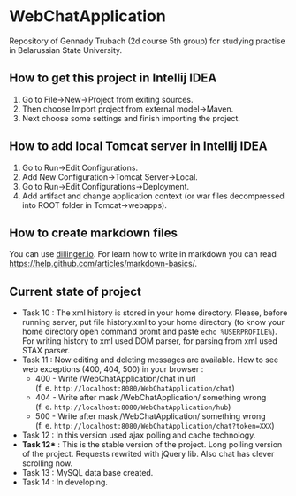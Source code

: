# WebChatApplication

Repository of Gennady Trubach (2d course 5th group) for studying practise in Belarussian State University.

## How to get this project in Intellij IDEA

1. Go to File->New->Project from exiting sources.
2. Then choose Import project from external model->Maven.
3. Next choose some settings and finish importing the project.

## How to add local Tomcat server in Intellij IDEA

1. Go to Run->Edit Configurations.
2. Add New Configuration->Tomcat Server->Local.
3. Go to Run->Edit Configurations->Deployment.
4. Add artifact and change application context (or war files decompressed into ROOT folder in Tomcat->webapps).

## How to create markdown files

You can use [dillinger.io](http://dillinger.io/). For learn how to write in markdown you can read https://help.github.com/articles/markdown-basics/.

## Current state of project

* Task 10 :
The xml history is stored in your home directory. Please, before running server, put file history.xml to your home directory (to know your home directory open command promt and paste `echo %USERPROFILE%`).  
For writing history to xml used DOM parser, for parsing from xml used STAX parser.
* Task 11 :
Now editing and deleting messages are available. How to see web exceptions (400, 404, 500) in your browser : 
    * 400 - Write /WebChatApplication/chat in url  
    (f. e. `http://localhost:8080/WebChatApplication/chat`)
    * 404 - Write after mask /WebChatApplication/ something wrong  
    (f. e. `http://localhost:8080/WebChatApplication/hub`)
    * 500 - Write after mask /WebChatApplication/ something wrong  
    (f. e. `http://localhost:8080/WebChatApplication/chat?token=XXX`)
* Task 12 :
In this version used ajax polling and cache technology.
* **Task 12\*** :
This is the stable version of the project. Long polling version of the project. Requests rewrited with jQuery lib. Also chat has clever scrolling now.
* Task 13 :
MySQL data base created.
* Task 14 :
In developing.